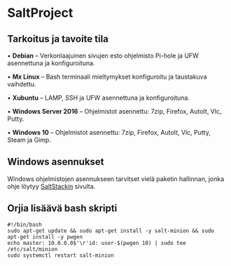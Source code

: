 # SaltProject

## Tarkoitus ja tavoite tila
• **Debian** – Verkonlaajuinen sivujen esto ohjelmisto Pi-hole ja UFW asennettuna ja konfiguroituna.

• **Mx Linux** – Bash terminaali mieltymykset konfiguroitu ja taustakuva vaihdettu.

• **Xubuntu** – LAMP, SSH ja UFW asennettuna ja konfiguroituna.

• **Windows Server 2016** – Ohjelmistot asennettu: 7zip, Firefox, AutoIt, Vlc, Putty.

• **Windows 10** – Ohjelmistot asennettu: 7zip, Firefox, AutoIt, Vlc, Putty, Steam ja Gimp.

## Windows asennukset
Windows ohjelmistojen asennukseen tarvitset vielä paketin hallinnan, jonka ohje löytyy [SaltStackin](https://docs.saltstack.com/en/latest/topics/windows/windows-package-manager.html) sivulta.

## Orjia lisäävä bash skripti
	#!/bin/bash
	sudo apt-get update && sudo apt-get install -y salt-minion && sudo apt-get install -y pwgen
	echo master: 10.0.0.0$'\r'id: user-$(pwgen 10) | sudo tee /etc/salt/minion
	sudo systemctl restart salt-minion
